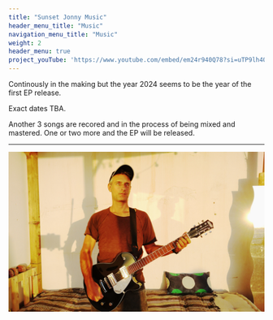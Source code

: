 ```yaml
---
title: "Sunset Jonny Music"
header_menu_title: "Music"
navigation_menu_title: "Music"
weight: 2
header_menu: true
project_youTube: 'https://www.youtube.com/embed/em24r940Q78?si=uTP9lh4QJQJJikts'
---
```


Continously in the making but the year 2024 seems to be the year of the first EP release.

Exact dates TBA.


Another 3 songs are recored and in the process of being mixed and mastered.
One or two more and the EP will be released.

---


![Sun inspires](images/sunsetjonnyRoof001.jpg)


